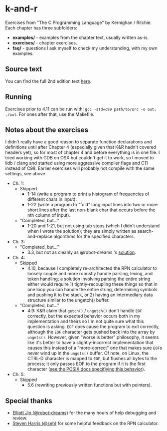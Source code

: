 # k-and-r
Exercises from "The C Programming Language" by Kernighan / Ritchie. Each chapter has three subfolders:

* **examples/** - examples from the chapter text, usually written as-is.
* **exercises/** - chapter exercises.
* **faq/** - questions I ask myself to check my understanding, with my own examples.

## Source text
You can find the full 2nd edition text [here](http://cs.indstate.edu/~cbasavaraj/cs559/the_c_programming_language_2.pdf).

## Running
Exercises prior to 4.11 can be run with: `gcc -std=c99 path/to/src -o out; ./out`. For ones after that, use the Makefile.


## Notes about the exercises
I didn't really have a good reason to separate function declarations and definitions until after Chapter 4 (especially given that K&R hadn't covered headers yet), so for most of chapter 4 and before everything is in one file. I tried working with GDB on OSX but couldn't get it to work, so I moved to lldb / clang and started using more aggressive compiler flags and C11 instead of C98. Earlier exercises will probably not compile with the same settings, see above.

* Ch. 1:
  * Skipped
    * 1-14 (write a program to print a histogram of frequencies of different chars in input).
    * 1-22 (write a program to "fold" long input lines into two or more short lines after the last non-blank char that occurs before the nth column of input).
  * "Completed, but..."
    * 1-20 and 1-21, but not using tab stops (which I didn't understand when I wrote the solution); they are simply written as search-and-replace algorithms for the specified characters.
* Ch. 3:
  * "Completed, but..."
    * 3.3, but not as cleanly as @robot-dreams 's [solution](https://gist.github.com/robot-dreams/34d10248bc474f5a4312fa72e325656a).
* Ch. 4:
  * Skipped
    * 4.10, because I completely re-architected the RPN calculator to loosely couple and more robustly handle parsing, lexing, and token handling; a solution involving parsing the entire string either would require 1) tightly-recoupling these  things so that in one loop you can handle the entire string, determining symbols and pushing it to the stack, or 2) having an intermediary data structure similar to the ungetch() buffer.
  * "Completed, but..."
    * 4.9: K&R claim that `getch()` / `ungetch()` don't handle `EOF` correctly, but the expected behavior occurs both in my implementation and theirs so I'm not quite sure what this question is asking. `EOF` does cause the program to exit correctly, although the `EOF` character gets pushed back into the array by `ungets()`. However, given "worse is better" philosophy, it seems like it's better to have a slightly-incorrect implementation that causes this instead of a "more-correct" one that makes sure `EOF`s never wind up in the `ungets()` buffer. Of note, on Linux, the CTRL-D character is mapped to `EOF`, but flushes all bytes to the process; it only passes EOF to the program if it is the first character ([see the POSIX docs specifiying this  behavior](https://stackoverflow.com/questions/21260674/why-do-i-need-to-type-ctrl-d-twice-to-mark-end-of-file)).
* Ch. 5:
  * Skipped
    * 5.6 (rewriting previously written functions but with pointers).


## Special thanks
* [Elliott Jin (@robot-dreams)](https://github.com/robot-dreams) for the many hours of help debugging and review.
* [Steven Harris (@seh)](https://github.com/seh) for some helpful feedback on the RPN calculator.
